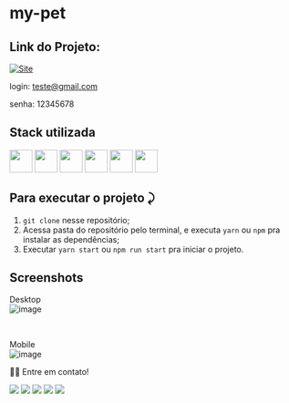 # my-pet

## Link do Projeto:

<a link href="https://mypet-v3.vercel.app/" target="_blank">![Site](https://shields.io/badge/acessar-Site-green?&style=for-the-badge)</a>

login: teste@gmail.com

senha: 12345678


## Stack utilizada
  <img width="40px" src="https://cdn.jsdelivr.net/gh/devicons/devicon/icons/html5/html5-original.svg" /> <img width="40px" src="https://cdn.jsdelivr.net/gh/devicons/devicon/icons/react/react-original.svg" />
<img width="40px" src="https://cdn.jsdelivr.net/gh/devicons/devicon/icons/css3/css3-original.svg" />
<img width="40px" src="https://cdn.jsdelivr.net/gh/devicons/devicon/icons/javascript/javascript-original.svg" />
<img width="40px" src="https://cdn.jsdelivr.net/gh/devicons/devicon/icons/firebase/firebase-plain-wordmark.svg" />
<img width="40px" src="https://cdn.jsdelivr.net/gh/devicons/devicon/icons/typescript/typescript-original.svg" />





## Para executar o projeto ⤸

1. `git clone` nesse repositório;
2. Acessa pasta do repositório pelo terminal, e executa `yarn` ou `npm` pra instalar as dependências;
3. Executar `yarn start` ou `npm run start` pra iniciar o projeto.



## Screenshots

Desktop
<br>
![image](https://user-images.githubusercontent.com/77758027/210912090-6d30f34f-45d4-4a71-a64c-2197a816a3c3.png)

<br>

Mobile
<br>
![image](https://user-images.githubusercontent.com/77758027/210912139-67bc34d1-827b-458a-b683-e0987f447b3e.png)



👋🏽 Entre em contato!
<br/>

 <a href="https://api.whatsapp.com/send?phone=5581991431834" target="_blank"><img src="https://img.shields.io/badge/WhatsApp-25D366?style=for-the-badge&logo=whatsapp&logoColor=white" target="_blank"></a>
  <a href="https://www.instagram.com/joanderson1_/" target="_blank"><img src="https://img.shields.io/badge/-Instagram-%23E4405F?style=for-the-badge&logo=instagram&logoColor=white" target="_blank"></a>
  <a href = "mailto:jhonny_040996@hotmail.com"><img src="https://img.shields.io/badge/-Gmail-%23333?style=for-the-badge&logo=gmail&logoColor=white" target="_blank"></a>
  <a href="https://www.linkedin.com/in/joandersonsilva337/" target="_blank"><img src="https://img.shields.io/badge/-LinkedIn-%230077B5?style=for-the-badge&logo=linkedin&logoColor=white" target="_blank"></a>
   <a href="https://jon-six.vercel.app/" target="_blank"><img src="https://img.shields.io/badge/bio.link-000000%7D?style=for-the-badge&logo=biolink&logoColor=white"></a>

